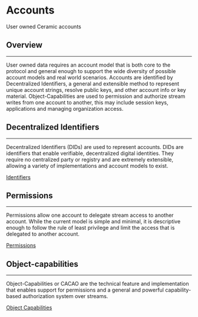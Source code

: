 # Accounts

User owned Ceramic accounts

## Overview

---

User owned data requires an account model that is both core to the protocol and general enough to support the wide diversity of possible account models and real world scenarios. Accounts are identified by Decentralized Identifiers, a general and extensible method to represent unique account strings, resolve public keys, and other account info or key material. Object-Capabilities are used to permission and authorize stream writes from one account to another, this may include session keys, applications and managing organization access. 

## Decentralized Identifiers

---

Decentralized Identifiers (DIDs) are used to represent accounts. DIDs are identifiers that enable verifiable, decentralized digital identities. They require no centralized party or registry and are extremely extensible, allowing a variety of implementations and account models to exist. 

[Identifiers](decentralized-identifiers.md)

## Permissions

---

Permissions allow one account to delegate stream access to another account. While the current model is simple and minimal, it is descriptive enough to follow the rule of least privilege and limit the access that is delegated to another account. 

[Permissions](permissions.md)

## Object-capabilities

---

Object-Capabilities or CACAO are the technical feature and implementation that enables support for permissions and a general and powerful capability-based authorization system over streams.

[Object Capabilities](object-capabilities.md)